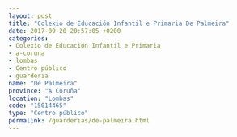 ```yaml
---
layout: post
title: "Colexio de Educación Infantil e Primaria De Palmeira"
date: 2017-09-20 20:57:05 +0200
categories:
- Colexio de Educación Infantil e Primaria
- a-coruna
- lombas
- Centro público
- guarderia
name: "De Palmeira"
province: "A Coruña"
location: "Lombas"
code: "15014465"
type: "Centro público"
permalink: /guarderias/de-palmeira.html
---
```

